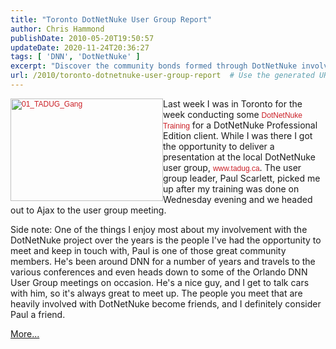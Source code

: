 ```yaml
---
title: "Toronto DotNetNuke User Group Report"
author: Chris Hammond
publishDate: 2010-05-20T19:50:57
updateDate: 2020-11-24T20:36:27
tags: [ 'DNN', 'DotNetNuke' ]
excerpt: "Discover the community bonds formed through DotNetNuke involvement, as shared in a presentation at the Toronto user group meeting. Meet Paul, a dedicated member fostering lasting friendships."
url: /2010/toronto-dotnetnuke-user-group-report  # Use the generated URL with year
---
```

<p><a href="https://www.dotnetnuke.com/Portals/25/Blog/Files/21/2612/WLW-TorontoDotNetNukeUserGroupReport_DF31-01_TADUG_Gang.jpg" style="color: #cb2027; text-decoration: none; font-weight: normal; font-family: arial, helvetica, sans-serif; font-size: 12px;"><img alt="01_TADUG_Gang" height="164" src="https://www.dotnetnuke.com/Portals/25/Blog/Files/21/2612/WLW-TorontoDotNetNukeUserGroupReport_DF31-01_TADUG_Gang_thumb.jpg" style="border-width: initial; border-color: initial; display: inline; float: left;border-width: 0px;border-style: solid;" title="01_TADUG_Gang" width="244" /></a>Last week I was in Toronto for the week conducting some&nbsp;<a href="https://christoc.com/DotNetNuke/Consulting" style="color: #cb2027; text-decoration: none; font-weight: normal; font-family: arial, helvetica, sans-serif; font-size: 12px;" target="_blank">DotNetNuke Training</a>&nbsp;for a DotNetNuke Professional Edition client. While I was there I got the opportunity to deliver a presentation at the local DotNetNuke user group,&nbsp;<a href="https://www.tadug.ca" style="color: #cb2027; text-decoration: none; font-weight: normal; font-family: arial, helvetica, sans-serif; font-size: 12px;">www.tadug.ca</a>. The user group leader, Paul Scarlett, picked me up after my training was done on Wednesday evening and we headed out to Ajax to the user group meeting.</p>  <p>Side note: One of the things I enjoy most about my involvement with the DotNetNuke project over the years is the people I've had the opportunity to meet and keep in touch with, Paul is one of those great community members. He's been around DNN for a number of years and travels to the various conferences and even heads down to some of the Orlando DNN User Group meetings on occasion. He's a nice guy, and I get to talk cars with him, so it's always great to meet up. The people you meet that are heavily involved with DotNetNuke become friends, and I definitely consider Paul a friend.</p>  <p><a href="https://www.dotnetnuke.com/Community/Blogs/tabid/825/EntryId/2612/Toronto-DotNetNuke-User-Group-Report.aspx">More...</a></p>  


